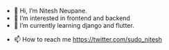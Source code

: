 - 👋 Hi, I’m Nitesh Neupane.
- 👀 I’m interested in frontend and backend
- 🌱 I’m currently learning django and flutter.
<!--- 💞️ I’m looking to collaborate on ...--->
- 📫 How to reach me https://twitter.com/sudo_nitesh

<!---
npne269/npne269 is a ✨ special ✨ repository because its `README.md` (this file) appears on your GitHub profile.
You can click the Preview link to take a look at your changes.
--->
